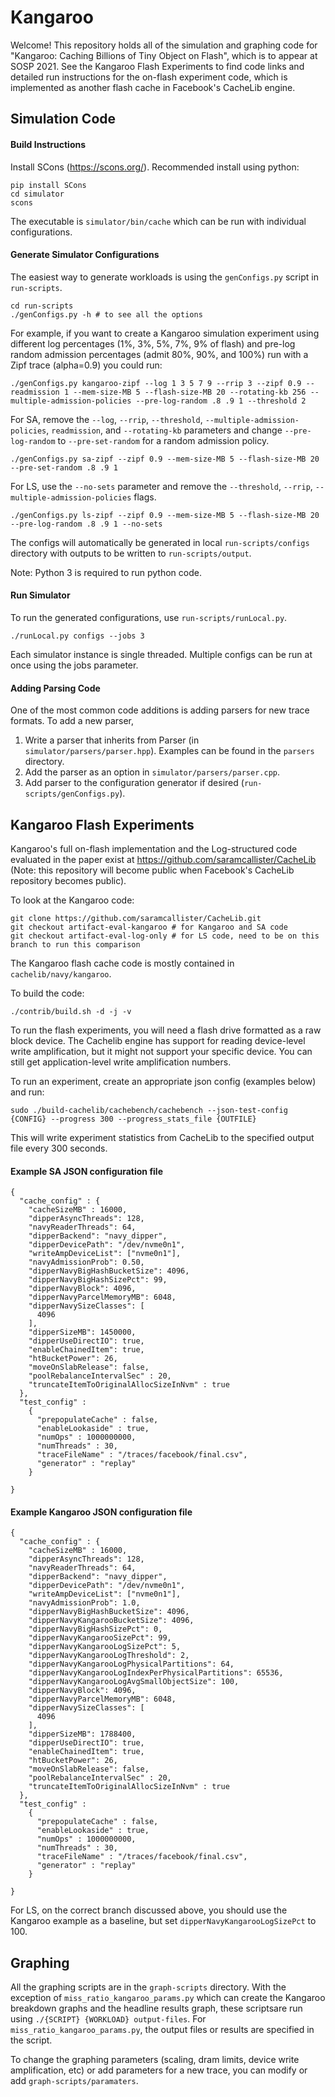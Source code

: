 # Kangaroo

Welcome! This repository holds all of the simulation and graphing code for "Kangaroo: Caching Billions of Tiny Object on Flash", which is to appear at SOSP 2021. See the Kangaroo Flash Experiments to find code links and detailed run instructions for the on-flash experiment code, which is implemented as another flash cache in Facebook's CacheLib engine.

## Simulation Code 

#### Build Instructions

Install SCons (https://scons.org/). Recommended install using python:

```
pip install SCons
cd simulator
scons
```

The executable is `simulator/bin/cache` which can be run with individual configurations.

#### Generate Simulator Configurations

The easiest way to generate workloads is using the `genConfigs.py` script in `run-scripts`.

```
cd run-scripts
./genConfigs.py -h # to see all the options
```

For example, if you want to create a Kangaroo simulation experiment using different log percentages (1%, 3%, 5%, 7%, 9% of flash)
and pre-log random admission percentages (admit 80%, 90%, and 100%) run with a Zipf trace (alpha=0.9) you could run:

```
./genConfigs.py kangaroo-zipf --log 1 3 5 7 9 --rrip 3 --zipf 0.9 --readmission 1 --mem-size-MB 5 --flash-size-MB 20 --rotating-kb 256 --multiple-admission-policies --pre-log-random .8 .9 1 --threshold 2
```

For SA, remove the `--log`, `--rrip`, `--threshold`, `--multiple-admission-policies`, `readmission`, and `--rotating-kb` parameters and change `--pre-log-random` to `--pre-set-random` for a random admission policy.

```
./genConfigs.py sa-zipf --zipf 0.9 --mem-size-MB 5 --flash-size-MB 20 --pre-set-random .8 .9 1
```

For LS, use the `--no-sets` parameter and remove the `--threshold`, `--rrip`, `--multiple-admission-policies` flags.

```
./genConfigs.py ls-zipf --zipf 0.9 --mem-size-MB 5 --flash-size-MB 20 --pre-log-random .8 .9 1 --no-sets
```

The configs will automatically be generated in local `run-scripts/configs` directory with outputs to be written to `run-scripts/output`.

Note: Python 3 is required to run python code.

#### Run Simulator

To run the generated configurations, use `run-scripts/runLocal.py`.

```
./runLocal.py configs --jobs 3
```

Each simulator instance is single threaded. Multiple configs can be run at once using the jobs parameter.

#### Adding Parsing Code

One of the most common code additions is adding parsers for new trace formats. To add a new parser,
1) Write a parser that inherits from Parser (in `simulator/parsers/parser.hpp`). Examples can be found in the `parsers` directory.
2) Add the parser as an option in `simulator/parsers/parser.cpp`.
3) Add parser to the configuration generator if desired (`run-scripts/genConfigs.py`).

## Kangaroo Flash Experiments

Kangaroo's full on-flash implementation and the Log-structured code evaluated in the paper exist at https://github.com/saramcallister/CacheLib (Note: this repository will become public when Facebook's CacheLib repository becomes public).

To look at the Kangaroo code:
```
git clone https://github.com/saramcallister/CacheLib.git
git checkout artifact-eval-kangaroo # for Kangaroo and SA code
git checkout artifact-eval-log-only # for LS code, need to be on this branch to run this comparison 
```
The Kangaroo flash cache code is mostly contained in `cachelib/navy/kangaroo`.

To build the code:

```
./contrib/build.sh -d -j -v
```

To run the flash experiments, you will need a flash drive formatted as a raw block device. The Cachelib engine has support for reading device-level write amplification, but it might not support your specific device. You can still get application-level write amplification numbers.

To run an experiment, create an appropriate json config (examples below) and run:
```
sudo ./build-cachelib/cachebench/cachebench --json-test-config {CONFIG} --progress 300 --progress_stats_file {OUTFILE}
```
This will write experiment statistics from CacheLib to the specified output file every 300 seconds. 

#### Example SA JSON configuration file

```
{
  "cache_config" : {
    "cacheSizeMB" : 16000,
    "dipperAsyncThreads": 128,
    "navyReaderThreads": 64,
    "dipperBackend": "navy_dipper",
    "dipperDevicePath": "/dev/nvme0n1",
    "writeAmpDeviceList": ["nvme0n1"],
    "navyAdmissionProb": 0.50,
    "dipperNavyBigHashBucketSize": 4096,
    "dipperNavyBigHashSizePct": 99,
    "dipperNavyBlock": 4096,
    "dipperNavyParcelMemoryMB": 6048,
    "dipperNavySizeClasses": [
      4096
    ],
    "dipperSizeMB": 1450000,
    "dipperUseDirectIO": true,
    "enableChainedItem": true,
    "htBucketPower": 26,
    "moveOnSlabRelease": false,
    "poolRebalanceIntervalSec" : 20,
    "truncateItemToOriginalAllocSizeInNvm" : true
  },
  "test_config" :
    {
      "prepopulateCache" : false,
      "enableLookaside" : true,
      "numOps" : 1000000000,
      "numThreads" : 30,
      "traceFileName" : "/traces/facebook/final.csv",
      "generator" : "replay"
    }

}
```

#### Example Kangaroo JSON configuration file

```
{
  "cache_config" : {
    "cacheSizeMB" : 16000,
    "dipperAsyncThreads": 128,
    "navyReaderThreads": 64,
    "dipperBackend": "navy_dipper",
    "dipperDevicePath": "/dev/nvme0n1",
    "writeAmpDeviceList": ["nvme0n1"],
    "navyAdmissionProb": 1.0,
    "dipperNavyBigHashBucketSize": 4096,
    "dipperNavyKangarooBucketSize": 4096,
    "dipperNavyBigHashSizePct": 0,
    "dipperNavyKangarooSizePct": 99,
    "dipperNavyKangarooLogSizePct": 5,
    "dipperNavyKangarooLogThreshold": 2,
    "dipperNavyKangarooLogPhysicalPartitions": 64,
    "dipperNavyKangarooLogIndexPerPhysicalPartitions": 65536,
    "dipperNavyKangarooLogAvgSmallObjectSize": 100,
    "dipperNavyBlock": 4096,
    "dipperNavyParcelMemoryMB": 6048,
    "dipperNavySizeClasses": [
      4096
    ],
    "dipperSizeMB": 1788400,
    "dipperUseDirectIO": true,
    "enableChainedItem": true,
    "htBucketPower": 26,
    "moveOnSlabRelease": false,
    "poolRebalanceIntervalSec" : 20,
    "truncateItemToOriginalAllocSizeInNvm" : true
  },
  "test_config" :
    {
      "prepopulateCache" : false,
      "enableLookaside" : true,
      "numOps" : 1000000000,
      "numThreads" : 30,
      "traceFileName" : "/traces/facebook/final.csv",
      "generator" : "replay"
    }

}
```

For LS, on the correct branch discussed above, you should use the Kangaroo example as a baseline, but set `dipperNavyKangarooLogSizePct` to 100.

## Graphing

All the graphing scripts are in the `graph-scripts` directory. With the exception of `miss_ratio_kangaroo_params.py` which can create the Kangaroo breakdown graphs and the headline results graph, these scriptsare run using `./{SCRIPT} {WORKLOAD} output-files`. For `miss_ratio_kangaroo_params.py`, the output files or results are specified in the script.

To change the graphing parameters (scaling, dram limits, device write amplification, etc) or add parameters for a new trace, 
you can modify or add `graph-scripts/paramaters`.
